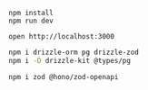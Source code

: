 ```
npm install
npm run dev
```

```
open http://localhost:3000
```


```sh
npm i drizzle-orm pg drizzle-zod
npm i -D drizzle-kit @types/pg
```

```sh
npm i zod @hono/zod-openapi
```

